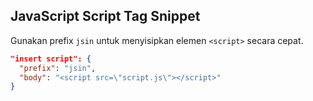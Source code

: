 ## JavaScript Script Tag Snippet

Gunakan prefix `jsin` untuk menyisipkan elemen `<script>` secara cepat.

```json
"insert script": {
  "prefix": "jsin",
  "body": "<script src=\"script.js\"></script>"
}
